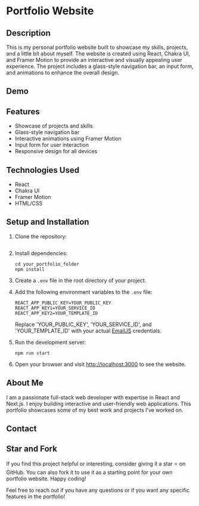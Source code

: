 # Portfolio Website



## Description

This is my personal portfolio website built to showcase my skills, projects, and a little bit about myself. The website is created using React, Chakra UI, and Framer Motion to provide an interactive and visually appealing user experience. The project includes a glass-style navigation bar, an input form, and animations to enhance the overall design.

## Demo

## Features

- Showcase of projects and skills
- Glass-style navigation bar
- Interactive animations using Framer Motion
- Input form for user interaction
- Responsive design for all devices

## Technologies Used

- React
- Chakra UI
- Framer Motion
- HTML/CSS

## Setup and Installation

1. Clone the repository:
   ```

2. Install dependencies:
   ```
   cd your_portfolio_folder
   npm install
   ```

3. Create a `.env` file in the root directory of your project.

4. Add the following environment variables to the `.env` file:
   ```
   REACT_APP_PUBLIC_KEY=YOUR_PUBLIC_KEY
   REACT_APP_KEY1=YOUR_SERVICE_ID
   REACT_APP_KEY2=YOUR_TEMPLATE_ID
   ```

   Replace 'YOUR_PUBLIC_KEY', 'YOUR_SERVICE_ID', and 'YOUR_TEMPLATE_ID' with your actual [EmailJS](https://www.emailjs.com/) credentials.

5. Run the development server:
   ```
   npm run start
   ```

6. Open your browser and visit [http://localhost:3000](http://localhost:3000) to see the website.

## About Me

I am a passionate full-stack web developer with expertise in React and Next.js. I enjoy building interactive and user-friendly web applications. This portfolio showcases some of my best work and projects I've worked on.

## Contact

## Star and Fork

If you find this project helpful or interesting, consider giving it a star ⭐ on GitHub. You can also fork it to use it as a starting point for your own portfolio website. Happy coding!

Feel free to reach out if you have any questions or if you want any specific features in the portfolio!
